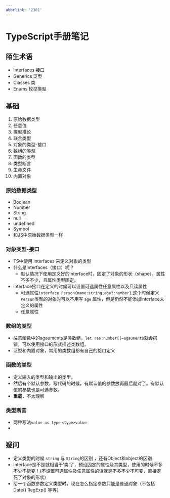 ```yaml
---
abbrlink: '2301'
---
```

# TypeScript手册笔记

## 陌生术语
- Interfaces   接口
- Generics     泛型
- Classes       类
- Enums        枚举类型

## 基础

1. 原始数据类型
2. 任意值
3. 类型推论
4. 联合类型
5. 对象的类型-接口
6. 数组的类型
7. 函数的类型
8. 类型断言
9. 生命文件
10. 内置对象

### 原始数据类型
- Boolean
- Number
- String
- null
- undefined
- Symbol
- 和JS中原始数据类型一样

### 对象类型-接口

- TS中使用 interfaces 来定义对象的类型
- 什么是interfaces（接口）呢？
  - 默认情况下使用定义好的interface时，固定了对象的形状（shape），属性不多不少，且属性类型固定。
- interface接口在定义的时候可以设置可选属性任意属性以及只读属性
  - 可选属性`interface Person{name:string;age?:number}`,这个时候定义`Person`类型的对象时可以不用写 `age` 属性，但是仍然不能添加interface未定义的属性
  - 任意属性



### 数组的类型

- 注意函数中的agauments是类数组，`let res:number[]=agauments`就会报错，可以使用接口的形式描述类数组。
- 泛型和内置对象，常用的类数组都有自己的接口定义

### 函数的类型

- 定义输入的类型和输出的类型。
- 然后有个默认参数，写代码的时候，有默认值的参数放再最后就对了。有默认值的参数也是可选参数。
- **重载**，不太理解

### 类型断言

- 两种写法`value as type` `<type>value`
- 

## 疑问

- 定义类型的时候 `string` 与 `String`的区别 ，还有Object和object的区别
- interface是不是就相当于’类‘了，预设固定的属性及其类型，使用的时候不多不少不能变！(不设置可选属性及任意属性的话就是不多不少不可变，直接定死了对象的形状)
- 给一个函数参数定义类型时，现在怎么指定参数只能是普通对象（不包括 Date() RegExp() 等等）